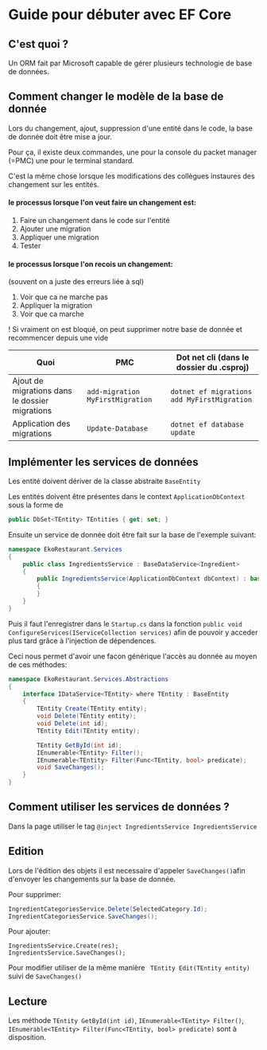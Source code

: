# Guide pour débuter avec EF Core



## C'est quoi ? 

Un ORM fait par Microsoft capable de gérer plusieurs technologie de base de données.

## Comment changer le modèle de la base de donnée

Lors du changement, ajout, suppression d'une entité dans le code, la base de donnée doit être mise a jour.

Pour ça, il existe deux commandes, une pour la console du packet manager (=PMC) une pour le terminal standard.

C'est la même chose lorsque les modifications des collègues instaures des changement sur les entités.

#### le processus lorsque l'on veut faire un changement est:

1. Faire un changement dans le code sur l'entité
2. Ajouter une migration
3. Appliquer une migration
4. Tester

#### le processus lorsque l'on recois un changement:

(souvent on a juste des erreurs liée à sql)

1. Voir que ca ne marche pas
2. Appliquer la migration
3. Voir que ca marche

! Si vraiment on est bloqué, on peut supprimer notre base de donnée et recommencer depuis une vide



| Quoi                                           | PMC                              | Dot net cli (dans le dossier du .csproj)    |
| ---------------------------------------------- | -------------------------------- | ------------------------------------------- |
| Ajout de migrations dans le dossier migrations | `add-migration MyFirstMigration` | `dotnet ef migrations add MyFirstMigration` |
| Application des migrations                     | `Update-Database`                | `dotnet ef database update`                 |



## Implémenter les services de données

Les entité doivent dériver de la classe abstraite `BaseEntity`

Les entités doivent être présentes dans le context `ApplicationDbContext` sous la forme de 

```csharp
public DbSet<TEntity> TEntities { get; set; }
```

Ensuite un service de donnée doit être fait sur la base de l'exemple suivant:

```csharp
namespace EkoRestaurant.Services
{
    public class IngredientsService : BaseDataService<Ingredient>
    {
        public IngredientsService(ApplicationDbContext dbContext) : base(dbContext)
        {
        }
    }
}
```

Puis il faut l'enregistrer dans le `Startup.cs` dans la fonction `public void ConfigureServices(IServiceCollection services)` afin de pouvoir y acceder plus tard grâce à l'injection de dépendences.

Ceci nous permet d'avoir une facon générique l'accès au donnée au moyen de ces méthodes:

```csharp
namespace EkoRestaurant.Services.Abstractions
{
    interface IDataService<TEntity> where TEntity : BaseEntity
    {
        TEntity Create(TEntity entity);
        void Delete(TEntity entity);
        void Delete(int id);
        TEntity Edit(TEntity entity);

        TEntity GetById(int id);
        IEnumerable<TEntity> Filter();
        IEnumerable<TEntity> Filter(Func<TEntity, bool> predicate);
        void SaveChanges();
    }
}
```



## Comment utiliser les services de données ?

Dans la page utiliser le tag `@inject IngredientsService IngredientsService`

## Edition

Lors de l'édition des objets il est necessaire d'appeler `SaveChanges()`afin d'envoyer les changements sur la base de donnée.

Pour supprimer: 

```csharp
IngredientCategoriesService.Delete(SelectedCategory.Id);
IngredientCategoriesService.SaveChanges();
```

Pour ajouter:

```
IngredientsService.Create(res);
IngredientsService.SaveChanges();
```

Pour modifier utiliser de la même manière ` TEntity Edit(TEntity entity)` suivi de `SaveChanges()`

## Lecture

Les méthode `TEntity GetById(int id)`, `IEnumerable<TEntity> Filter()`, `IEnumerable<TEntity> Filter(Func<TEntity, bool> predicate)` sont à disposition.

